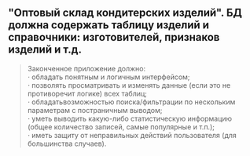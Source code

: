 ## "Оптовый склад кондитерских изделий". БД должна содержать таблицу изделий и справочники: изготовителей, признаков изделий и т.д.
  
  > Законченное приложение должно:  
· обладать понятным и логичным интерфейсом;  
· позволять просматривать и изменять данные (если это не противоречит логике) всех таблиц;  
· обладатьвозможностью поиска/фильтрации по нескольким параметрам с постраничным выводом;  
· уметь выводить какую-либо статистическую информацию (общее количество записей, самые популярные и т.п.);  
· иметь защиту от неправильных действий пользователя (для большинства случаев).  
